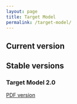 ```yaml
---
layout: page
title: Target Model
permalink: /target-model/
---
```

## Current version

## Stable versions

### Target Model 2.0

[PDF version]()